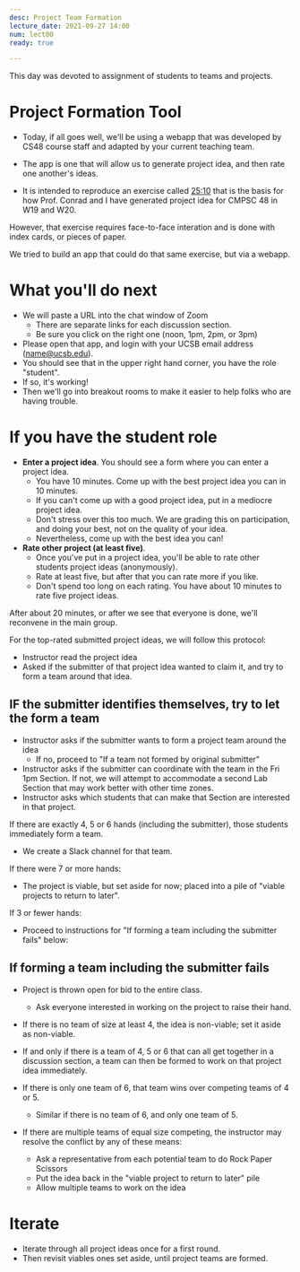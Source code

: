 ```yaml
---
desc: Project Team Formation
lecture_date: 2021-09-27 14:00
num: lect00
ready: true

---
```



This day was devoted to assignment of students to teams and projects.

# Project Formation Tool 

* Today, if all goes well, we'll be using a webapp that was developed by CS48 course staff and adapted by your current teaching team.

* The app is one that will allow us to generate project idea, and then rate one another's ideas.
* It is intended to reproduce an exercise called [25:10](http://www.liberatingstructures.com/12-2510-crowd-sourcing/)
  that is the basis for how Prof. Conrad and I have generated project idea for CMPSC 48 in W19 and W20.

However, that exercise requires face-to-face interation and is done with index cards, or pieces of paper.

We tried to build an app that could do that same exercise, but via a webapp.

# What you'll do next


* We will paste a URL into the chat window of Zoom
  * There are separate links for each discussion section. 
  * Be sure you click on the right one (noon, 1pm, 2pm, or 3pm)
* Please open that app, and login with your UCSB email address (name@ucsb.edu).
* You should see that in the upper right hand corner, you have the role "student".
* If so, it's working!
* Then we'll go into breakout rooms to make it easier to help folks who are having trouble.

# If you have the student role

* **Enter a project idea**. You should see a form where you can enter a project idea. 
  * You have 10 minutes.  Come up with the best project idea you can in 10 minutes.
  * If you can't come up with a good project idea, put in a mediocre project idea.
  * Don't stress over this too much.  We are grading this on participation, and doing your best, not on 
    the quality of your idea.
  * Nevertheless, come up with the best idea you can!
* **Rate other project (at least five)**.
  * Once you've put in a project idea, you'll be able to rate other students project ideas (anonymously).
  * Rate at least five, but after that you can rate more if you like.
  * Don't spend too long on each rating.  You have about 10 minutes to rate five project ideas.

After about 20 minutes, or after we see that everyone is done, we'll reconvene in the main group. 

For the top-rated submitted project ideas, we will follow this protocol:

* Instructor read the project idea
* Asked if the submitter of that project idea wanted to claim it, and try to form a team around that idea.

## IF the submitter identifies themselves, try to let the form a team

* Instructor asks if the submitter wants to form a project team around the idea
   * If no, proceed to "If a team not formed by original submitter"
* Instructor asks if the submitter can coordinate with the team in the Fri 1pm Section. If not, we will attempt to accommodate a second Lab Section that may work better with other time zones. 
* Instructor asks which students that can make that Section are interested in that project.

If there are exactly 4, 5 or 6 hands (including the submitter), those students immediately form a team. 
* We create a Slack channel for that team. 

If there were 7 or more hands:
* The project is viable, but set aside for now; placed into a pile of "viable projects to return to later".

If 3 or fewer hands:
* Proceed to instructions for "If forming a team including the submitter fails" below:

## If forming a team including the submitter fails

* Project is thrown open for bid to the entire class.
   * Ask everyone interested in working on the project to raise their hand.

* If there is no team of size at least 4, the idea is non-viable; set it aside as non-viable.

* If and only if there is a team of 4, 5 or 6  that can all get together in a discussion section, a team can then be formed to work on that project idea immediately.

* If there is only one team of 6, that team wins over competing teams of 4 or 5.
   * Similar if there is no team of 6, and only one team of 5.
* If there are multiple teams of equal size competing, the instructor may resolve the conflict by any of these means:
   * Ask a representative from each potential team to do Rock Paper Scissors 
   * Put the idea back in the "viable project to return to later" pile
   * Allow multiple teams to work on the idea
   
# Iterate 

* Iterate through all project ideas once for a first round.
* Then revisit viables ones set aside, until project teams are formed.


